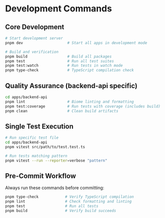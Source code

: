# Development Commands

## Core Development
```bash
# Start development server
pnpm dev                    # Start all apps in development mode

# Build and verification
pnpm build                  # Build all packages
pnpm test                   # Run all test suites
pnpm test:watch             # Run tests in watch mode
pnpm type-check             # TypeScript compilation check
```

## Quality Assurance (backend-api specific)
```bash
cd apps/backend-api
pnpm lint                   # Biome linting and formatting
pnpm test:coverage          # Run tests with coverage (includes build)
pnpm clean                  # Clean build artifacts
```

## Single Test Execution
```bash
# Run specific test file
cd apps/backend-api
pnpm vitest src/path/to/test.test.ts

# Run tests matching pattern
pnpm vitest --run --reporter=verbose "pattern"
```

## Pre-Commit Workflow
Always run these commands before committing:
```bash
pnpm type-check            # Verify TypeScript compilation
pnpm lint                  # Check formatting and linting
pnpm test                  # Run all tests
pnpm build                 # Verify build succeeds
```